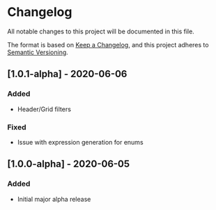 # Changelog
All notable changes to this project will be documented in this file.

The format is based on [Keep a Changelog](https://keepachangelog.com/en/1.0.0/),
and this project adheres to [Semantic Versioning](https://semver.org/spec/v2.0.0.html).

## [1.0.1-alpha] - 2020-06-06
### Added
- Header/Grid filters

### Fixed
- Issue with expression generation for enums

## [1.0.0-alpha] - 2020-06-05
### Added
- Initial major alpha release
